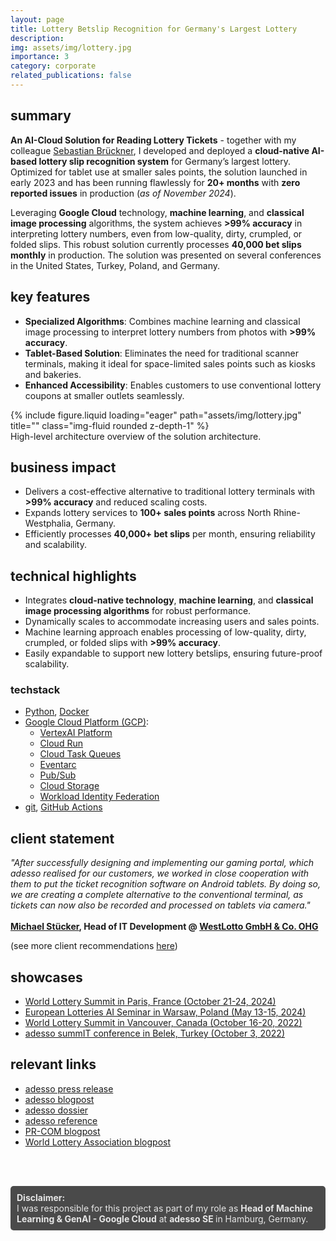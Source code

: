 ```yaml
---
layout: page
title: Lottery Betslip Recognition for Germany's Largest Lottery
description: 
img: assets/img/lottery.jpg
importance: 3
category: corporate
related_publications: false
---
```


## summary

**An AI-Cloud Solution for Reading Lottery Tickets** - together with my colleague [Sebastian Brückner](https://www.linkedin.com/in/sebastian-br%C3%BCckner-2a4604219/), I developed and deployed a **cloud-native AI-based lottery slip recognition system** for Germany’s largest lottery. Optimized for tablet use at smaller sales points, the solution launched in early 2023 and has been running flawlessly for **20+ months** with **zero reported issues** in production (_as of November 2024_).  

Leveraging **Google Cloud** technology, **machine learning**, and **classical image processing** algorithms, the system achieves **>99% accuracy** in interpreting lottery numbers, even from low-quality, dirty, crumpled, or folded slips. This robust solution currently processes **40,000 bet slips monthly** in production. The solution was presented on several conferences in the United States, Turkey, Poland, and Germany.

## key features

- **Specialized Algorithms**: Combines machine learning and classical image processing to interpret lottery numbers from photos with **>99% accuracy**.  
- **Tablet-Based Solution**: Eliminates the need for traditional scanner terminals, making it ideal for space-limited sales points such as kiosks and bakeries.  
- **Enhanced Accessibility**: Enables customers to use conventional lottery coupons at smaller outlets seamlessly.  

<div class="row">
    <div class="col-sm mt-3 mt-md-0">
        {% include figure.liquid loading="eager" path="assets/img/lottery.jpg" title="" class="img-fluid rounded z-depth-1" %}
    </div>
</div>
<div class="caption">
    High-level architecture overview of the solution architecture.
</div>


## business impact

- Delivers a cost-effective alternative to traditional lottery terminals with **>99% accuracy** and reduced scaling costs.  
- Expands lottery services to **100+ sales points** across North Rhine-Westphalia, Germany.  
- Efficiently processes **40,000+ bet slips** per month, ensuring reliability and scalability.  


## technical highlights

- Integrates **cloud-native technology**, **machine learning**, and **classical image processing algorithms** for robust performance.  
- Dynamically scales to accommodate increasing users and sales points.  
- Machine learning approach enables processing of low-quality, dirty, crumpled, or folded slips with **>99% accuracy**.
- Easily expandable to support new lottery betslips, ensuring future-proof scalability.  


### techstack

- [Python](https://www.python.org/), [Docker](https://www.docker.com/)
- [Google Cloud Platform (GCP)](https://cloud.google.com/): 
    - [VertexAI Platform](https://cloud.google.com/vertex-ai)
    - [Cloud Run](https://cloud.google.com/run)
    - [Cloud Task Queues](https://cloud.google.com/tasks/docs/creating-queues)
    - [Eventarc](https://cloud.google.com/eventarc/docs)
    - [Pub/Sub](https://cloud.google.com/pubsub)
    - [Cloud Storage](https://cloud.google.com/storage)
    - [Workload Identity Federation](https://cloud.google.com/iam/docs/workload-identity-federation)
- [git](https://git-scm.com/), [GitHub Actions](https://github.com/features/actions)


## client statement

_"After successfully designing and implementing our gaming portal, which adesso realised for our customers, we worked in close cooperation with them to put the ticket recognition software on Android tablets. By doing so, we are creating a complete alternative to the conventional terminal, as tickets can now also be recorded and processed on tablets via camera."_ <br><br>**[Michael Stücker](https://www.linkedin.com/in/michael-st%C3%BCcker-3a9b42106/), Head of IT Development @ [WestLotto GmbH & Co. OHG](https://www.westlotto.de/)**

(see more client recommendations [here](/recommendations))

## showcases

- [World Lottery Summit in Paris, France (October 21-24, 2024)](https://www.world-lotteries.org/events-education/world-lottery-summit/wls-2024)
- [European Lotteries AI Seminar in Warsaw, Poland (May 13-15, 2024)](https://www.linkedin.com/posts/jh91_ai-lottery-innovation-activity-7196634785962672129-fupw?utm_source=share&utm_medium=member_desktop)
- [World Lottery Summit in Vancouver, Canada (October 16-20, 2022)](https://www.world-lotteries.org/events-education/world-lottery-summit/wls-2022)
- [adesso summIT conference in Belek, Turkey (October 3, 2022)](https://www.linkedin.com/posts/jh91_adesso-adessosummit2022-googlecloud-activity-6983867532663218177-lSs8)


## relevant links

- [adesso press release](https://www.adesso.de/en/news/presse/ai-based-lottery-slip-recognition-for-tablets-at-lottery-sales-points.jsp)
- [adesso blogpost](https://www.adesso.de/en/adesso-branch-solutions/lotteriegesellschaften/sonderthemen/lottery-tablet.jsp)
- [adesso dossier](https://www.adesso.de/adesso-de/adesso-de/impulse/kuenstliche-intelligenz/dossier-westlotto-2.pdf)
- [adesso reference](https://www.adesso.de/en/adesso-branch-solutions/lotteriegesellschaften/referenzen/westlotto-ki.jsp)
- [PR-COM blogpost](https://pr-com.de/company_news/adesso-ki-basierte-spielscheinerkennung-fuer-tablets-in-lotterie-annahmestellen/)
- [World Lottery Association blogpost](https://www.world-lotteries.org/insights/news/member-news/new-product-unveiled-by-adesso-and-westlotto-at-the-world-lottery-summit-2022)

<br><br>
<div style="background-color: #4a4a4a; color: #e6e6e6; padding: 10px; border-radius: 5px;">
  <b>Disclaimer:</b><br>
  I was responsible for this project as part of my role as <b>Head of Machine Learning & GenAI - Google Cloud</b> at
  <a href="https://www.adesso.de/en/" style="color: #e6e6e6; text-decoration: none; font-weight: bold;">
    adesso SE
  </a>
  in Hamburg, Germany.
</div>